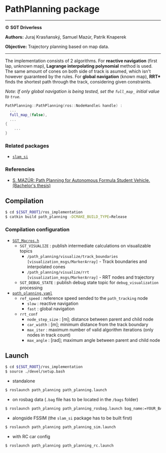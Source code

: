 # **PathPlanning package**

___

© **SGT Driverless**

**Authors:** Juraj Krasňanský, Samuel Mazúr, Patrik Knaperek

**Objective:** Trajectory planning based on map data. 
___

The implementation consists of 2 algorithms. For **reactive navigation** (first lap, unknown map), **Lagrange interpolating polynomial** method is used. The same amount of cones on both side of track is asumed, which isn't however guaranteed by the rules. For **global navigation** (known map), **RRT\*** finds the shortest path through the track, considering given constraints.

*Note: If only global navigation is being tested, set the `full_map_` initial value to `true`.*
```cpp
PathPlanning::PathPlanning(ros::NodeHandle& handle) :
  ...
  full_map_(false),
  ...
{
	...
}
```

### Related packages
* [`slam_si`](../simulation_interface/slam_si/README.md)

### Referencies
* [S. MAZÚR: Path Planning for Autonomous Formula Student Vehicle. (Bachelor's thesis)](https://drive.google.com/file/d/17erZrSe4Bqdqr1wfQmzG4VMhgwLZWuhS/view?usp=drive_link)

## Compilation
```sh
$ cd ${SGT_ROOT}/ros_implementation
$ catkin build path_planning -DCMAKE_BUILD_TYPE=Release
```

### Compilation configuration
* [`SGT_Macros.h`](../SGT_Macros.h)
	* `SGT_VISUALIZE` : publish intermediate calculations on visualizable topics
		- `/path_planning/visualize/track_boundaries [visualization_msgs/MarkerArray]` - Track boundaries and interpolated cones
		- `/path_planning/visualize/rrt [visualization_msgs/MarkerArray]` - RRT nodes and trajectory
	* `SGT_DEBUG_STATE` : publish debug state topic for `debug_visualization` processing
* [`path_planning.yaml`](./params/path_planning_rc.yaml)
  * `ref_speed` : reference speed sended to the `path_tracking` node
    * `slow` : reactive navigation
    * `fast` : global navigation
  * `rrt_conf`
	* `node_step_size` : [m]; distance between parent and child node
	* `car_width` : [m]; minimum distance from the track boundary
	* `max_iter` : maximum number of valid algorithm iterations (only nodes in track count)
	* `max_angle` : [rad]; maximum angle between parent and child node


## Launch
```sh
$ cd ${SGT_ROOT}/ros_implementation
$ source ./devel/setup.bash
```
* standalone
```sh
$ roslaunch path_planning path_planning.launch
```
* on rosbag data (`.bag` file has to be located in the `/bags` folder)
```sh
$ roslaunch path_planning path_planning_rosbag.launch bag_name:=YOUR_BAG_FILE
```
* alongside FSSIM (the `slam_si` package has to be built first)
```sh
$ roslaunch path_planning path_planning_sim.launch
```
* with RC car config
```sh
$ roslaunch path_planning path_planning_rc.launch
```
